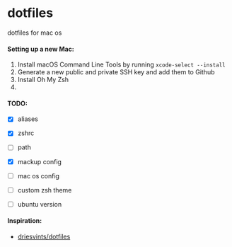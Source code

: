 # dotfiles
dotfiles for mac os

#### Setting up a new Mac:
1. Install macOS Command Line Tools by running `xcode-select --install`
2. Generate a new public and private SSH key and add them to Github
3. Install Oh My Zsh
4.


#### TODO:
* [x] aliases
* [x] zshrc
* [ ] path
* [x] mackup config
* [ ] mac os config
* [ ] custom zsh theme
* [ ] ubuntu version
 

 #### Inspiration:
 * [driesvints/dotfiles](https://github.com/driesvints/dotfiles)

